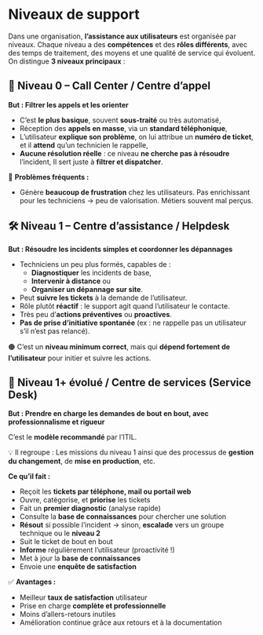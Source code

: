 # Niveaux de support

Dans une organisation, **l’assistance aux utilisateurs** est organisée par niveaux. Chaque niveau a des **compétences** et des **rôles différents**, avec des temps de traitement, des moyens et une qualité de service qui évoluent. On distingue **3 niveaux principaux** :



## **🧩 Niveau 0 – Call Center / Centre d’appel**

**But : Filtrer les appels et les orienter**

- C’est **le plus basique**, souvent **sous-traité** ou très automatisé,
- Réception des **appels en masse**, via un **standard téléphonique**,
- L’utilisateur **explique son problème**, on lui attribue un **numéro de ticket**, et il **attend** qu’un technicien le rappelle,
- **Aucune résolution réelle** : ce niveau **ne cherche pas à résoudre** l’incident, Il sert juste à **filtrer et dispatcher**.

🔴 **Problèmes fréquents :**

- Génère **beaucoup de frustration** chez les utilisateurs. Pas enrichissant pour les techniciens → peu de valorisation. Métiers souvent mal perçus.



## **🛠️ Niveau 1 – Centre d’assistance / Helpdesk**

**But : Résoudre les incidents simples et coordonner les dépannages**

- Techniciens un peu plus formés, capables de :
  - **Diagnostiquer** les incidents de base,
  - **Intervenir à distance** ou
  - **Organiser un dépannage sur site**.
- Peut **suivre les tickets** à la demande de l’utilisateur.
- Rôle plutôt **réactif** : le support agit quand l’utilisateur le contacte.
- Très peu d’**actions préventives** ou **proactives**.
- **Pas de prise d’initiative spontanée** (ex : ne rappelle pas un utilisateur s’il n’est pas relancé).

🟠 C’est un **niveau minimum correct**, mais qui **dépend fortement de l’utilisateur** pour initier et suivre les actions.



## **🧠 Niveau 1+ évolué / Centre de services (Service Desk)**

**But : Prendre en charge les demandes de bout en bout, avec professionnalisme et rigueur**

C’est le **modèle recommandé** par l’ITIL.

💡 Il regroupe : Les missions du niveau 1 ainsi que des processus de **gestion du changement**, de **mise en production**, etc.

**Ce qu’il fait :**

- Reçoit les **tickets par téléphone, mail ou portail web**
- Ouvre, catégorise, et **priorise** les tickets
- Fait un **premier diagnostic** (analyse rapide)
- Consulte la **base de connaissances** pour chercher une solution
- **Résout** si possible l’incident → sinon, **escalade** vers un groupe technique ou le **niveau 2**
- Suit le ticket de bout en bout
- **Informe** régulièrement l’utilisateur (proactivité !)
- Met à jour la **base de connaissances**
- Envoie une **enquête de satisfaction**

✅ **Avantages :**

- Meilleur **taux de satisfaction** utilisateur
- Prise en charge **complète et professionnelle**
- Moins d’allers-retours inutiles
- Amélioration continue grâce aux retours et à la documentation

